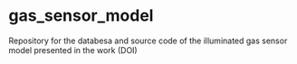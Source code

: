 # gas_sensor_model
Repository for the databesa and source code of the illuminated gas sensor model presented in the work (DOI)
